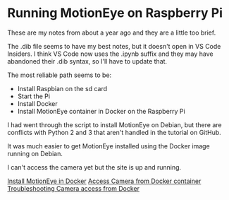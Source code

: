 # Running MotionEye on Raspberry Pi

These are my notes from about a year ago and they are a little too brief.

The .dib file seems to have my best notes, but it doesn't open in VS Code Insiders. I think VS Code now uses the .ipynb suffix and they may have abandoned their .dib syntax, so I'll have to update that.

The most reliable path seems to be:

- Install Raspbian on the sd card
- Start the Pi
- Install Docker
- Install MotionEye container in Docker on the Raspberry Pi

I had went through the script to install MotionEye on Debian, but there are conflicts with Python 2 and 3 that aren't handled in the tutorial on GitHub.

It was much easier to get MotionEye installed using the Docker image running on Debian.

I can't access the camera yet but the site is up and running.

[Install MotionEye in Docker](https://github.com/motioneye-project/motioneye/wiki/Install-in-Docker)
[Access Camera from Docker container](https://www.losant.com/blog/how-to-access-the-raspberry-pi-camera-in-docker)
[Troubleshooting Camera access from Docker](https://stackoverflow.com/questions/54842833/access-raspistill-pi-camera-inside-a-docker-container)